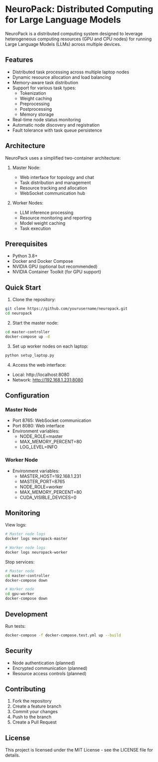 # NeuroPack: Distributed Computing for Large Language Models

NeuroPack is a distributed computing system designed to leverage heterogeneous computing resources (GPU and CPU nodes) for running Large Language Models (LLMs) across multiple devices.

## Features

- Distributed task processing across multiple laptop nodes
- Dynamic resource allocation and load balancing
- Memory-aware task distribution
- Support for various task types:
  - Tokenization
  - Weight caching
  - Preprocessing
  - Postprocessing
  - Memory storage
- Real-time node status monitoring
- Automatic node discovery and registration
- Fault tolerance with task queue persistence

## Architecture

NeuroPack uses a simplified two-container architecture:

1. Master Node:
   - Web interface for topology and chat
   - Task distribution and management
   - Resource tracking and allocation
   - WebSocket communication hub

2. Worker Nodes:
   - LLM inference processing
   - Resource monitoring and reporting
   - Model weight caching
   - Task execution

## Prerequisites

- Python 3.8+
- Docker and Docker Compose
- NVIDIA GPU (optional but recommended)
- NVIDIA Container Toolkit (for GPU support)

## Quick Start

1. Clone the repository:
```bash
git clone https://github.com/yourusername/neuropack.git
cd neuropack
```

2. Start the master node:
```bash
cd master-controller
docker-compose up -d
```

3. Set up worker nodes on each laptop:
```bash
python setup_laptop.py
```

4. Access the web interface:
- Local: http://localhost:8080
- Network: http://192.168.1.231:8080

## Configuration

### Master Node
- Port 8765: WebSocket communication
- Port 8080: Web interface
- Environment variables:
  - NODE_ROLE=master
  - MAX_MEMORY_PERCENT=80
  - LOG_LEVEL=INFO

### Worker Node
- Environment variables:
  - MASTER_HOST=192.168.1.231
  - MASTER_PORT=8765
  - NODE_ROLE=worker
  - MAX_MEMORY_PERCENT=80
  - CUDA_VISIBLE_DEVICES=0

## Monitoring

View logs:
```bash
# Master node logs
docker logs neuropack-master

# Worker node logs
docker logs neuropack-worker
```

Stop services:
```bash
# Master node
cd master-controller
docker-compose down

# Worker node
cd gpu-worker
docker-compose down
```

## Development

Run tests:
```bash
docker-compose -f docker-compose.test.yml up --build
```

## Security

- Node authentication (planned)
- Encrypted communication (planned)
- Resource access controls (planned)

## Contributing

1. Fork the repository
2. Create a feature branch
3. Commit your changes
4. Push to the branch
5. Create a Pull Request

## License

This project is licensed under the MIT License - see the LICENSE file for details.
